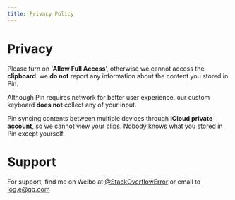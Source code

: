 ```yaml
---
title: Privacy Policy
---
```


# Privacy
Please turn on ‘**Allow Full Access**’, otherwise we cannot access the **clipboard**. we **do not** report any information about the content you stored in Pin.

Although  Pin requires network for better user experience, our custom keyboard **does not** collect any of your input.

Pin syncing contents between multiple devices through **iCloud private account**, so we cannot view your clips. Nobody knows what you stored in Pin except yourself.

# Support
For support, find me on Weibo at [@StackOverflowError](http://weibo.com/0x00eeee) or email to [log.e@qq.com](log.e@qq.com)